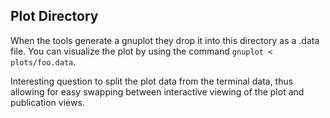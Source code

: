 Plot Directory
--------------

When the tools generate a gnuplot they drop it into this
directory as a .data file. You can visualize the plot
by using the command `gnuplot < plots/foo.data`.

Interesting question to split the plot data from the
terminal data, thus allowing for easy swapping between
interactive viewing of the plot and publication views.
